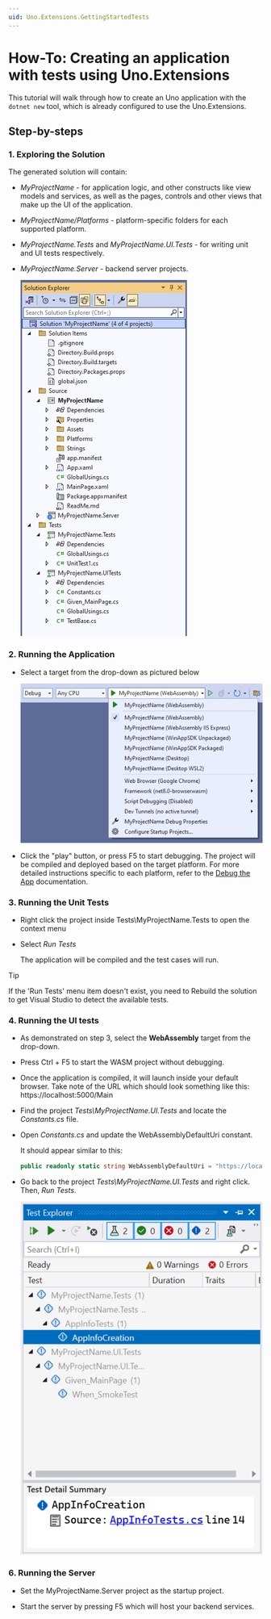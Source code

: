 ```yaml
---
uid: Uno.Extensions.GettingStartedTests
---
```

# How-To: Creating an application with tests using Uno.Extensions

This tutorial will walk through how to create an Uno application with the `dotnet new` tool, which is already configured to use the Uno.Extensions.

## Step-by-steps

### 1. Exploring the Solution

The generated solution will contain:

* *MyProjectName* - for application logic, and other constructs like view models and services, as well as the pages, controls and other views that make up the UI of the application.
* *MyProjectName/Platforms* - platform-specific folders for each supported platform.
* *MyProjectName.Tests* and *MyProjectName.UI.Tests* - for writing unit and UI tests respectively.
* *MyProjectName.Server* - backend server projects.

    ![The structure of the generated solution](./Learn/images/ProjectStructure-Tests-min.png)

### 2. Running the Application

* Select a target from the drop-down as pictured below

    ![A screenshot of the generated targets](./Learn/images/GeneratedTargets-min.png)

* Click the "play" button, or press F5 to start debugging. The project will be compiled and deployed based on the target platform. For more detailed instructions specific to each platform, refer to the [Debug the App](xref:Uno.GettingStarted.CreateAnApp.VS2022#debug-the-app) documentation.

### 3. Running the Unit Tests

* Right click the project inside Tests\\MyProjectName.Tests to open the context menu

* Select *Run Tests*

   The application will be compiled and the test cases will run.

> [!TIP]
> If the 'Run Tests' menu item doesn't exist, you need to Rebuild the solution to get Visual Studio to detect the available tests.

### 4. Running the UI tests

* As demonstrated on step 3, select the **WebAssembly** target from the drop-down.

* Press Ctrl + F5 to start the WASM project without debugging.

* Once the application is compiled, it will launch inside your default browser. Take note of the URL which should look something like this: https://localhost:5000/Main

* Find the project *Tests\\MyProjectName.UI.Tests* and locate the *Constants.cs* file.

* Open *Constants.cs* and update the WebAssemblyDefaultUri constant.

    It should appear similar to this:

    ```cs
    public readonly static string WebAssemblyDefaultUri = "https://localhost:5000/";
    ```

* Go back to the project *Tests\\MyProjectName.UI.Tests* and right click. Then, *Run Tests*.

    ![Test Explorer in VS](./Learn/images/TestExplorer-min.png)

### 6. Running the Server

* Set the MyProjectName.Server project as the startup project.

* Start the server by pressing F5 which will host your backend services.